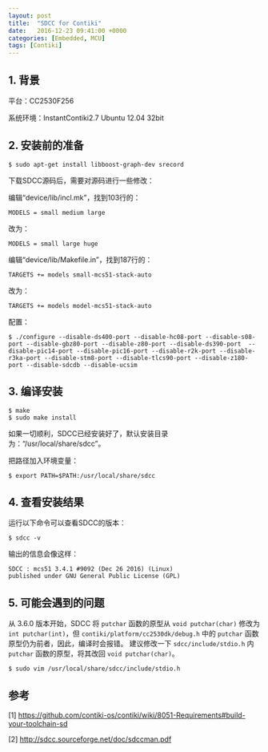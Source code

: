 ```yaml
---
layout: post
title:  "SDCC for Contiki"
date:   2016-12-23 09:41:00 +0000
categories: [Embedded, MCU]
tags: [Contiki]
---
```


## 1. 背景

平台：CC2530F256

系统环境：InstantContiki2.7 Ubuntu 12.04 32bit

## 2. 安装前的准备

```
$ sudo apt-get install libboost-graph-dev srecord
```

下载SDCC源码后，需要对源码进行一些修改：

编辑“device/lib/incl.mk”，找到103行的：

```
MODELS = small medium large
```

改为：

```
MODELS = small large huge
```

编辑“device/lib/Makefile.in”，找到187行的：

```
TARGETS += models small-mcs51-stack-auto
```

改为：

```
TARGETS += models model-mcs51-stack-auto
```

配置：

```
$ ./configure --disable-ds400-port --disable-hc08-port --disable-s08-port --disable-gbz80-port --disable-z80-port --disable-ds390-port  --disable-pic14-port --disable-pic16-port --disable-r2k-port --disable-r3ka-port --disable-stm8-port --disable-tlcs90-port --disable-z180-port --disable-sdcdb --disable-ucsim 
```

## 3. 编译安装

```
$ make
$ sudo make install
```

如果一切顺利，SDCC已经安装好了，默认安装目录为：“/usr/local/share/sdcc”。

把路径加入环境变量：

```
$ export PATH=$PATH:/usr/local/share/sdcc
```

## 4. 查看安装结果

运行以下命令可以查看SDCC的版本：

```
$ sdcc -v
```

输出的信息会像这样：

```
SDCC : mcs51 3.4.1 #9092 (Dec 26 2016) (Linux)
published under GNU General Public License (GPL)
```
## 5. 可能会遇到的问题

从 3.6.0 版本开始，SDCC 将 `putchar` 函数的原型从 `void putchar(char)` 修改为 `int putchar(int)`，但 `contiki/platform/cc2530dk/debug.h` 中的 `putchar` 函数原型仍为前者，因此，编译时会报错。
建议修改一下 `sdcc/include/stdio.h` 内 `putchar` 函数的原型，将其改回 `void putchar(char)`。

```
$ sudo vim /usr/local/share/sdcc/include/stdio.h
```

## 参考
[1] https://github.com/contiki-os/contiki/wiki/8051-Requirements#build-your-toolchain-sd

[2] http://sdcc.sourceforge.net/doc/sdccman.pdf